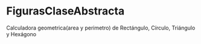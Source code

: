 # FigurasClaseAbstracta
Calculadora geometrica(area y perimetro) de Rectángulo, Círculo, Triángulo y Hexágono 
